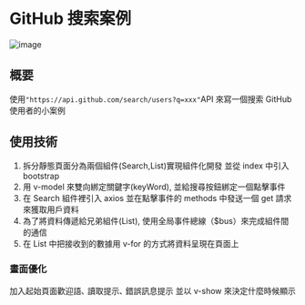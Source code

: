 # GitHub 搜索案例

![image](https://raw.githubusercontent.com/SheepNDW/vue_githubsearch/master/sampleGif/githubsearch.gif)

## 概要

使用`"https://api.github.com/search/users?q=xxx"`API 來寫一個搜索 GitHub 使用者的小案例

## 使用技術

1. 拆分靜態頁面分為兩個組件(Search,List)實現組件化開發 並從 index 中引入 bootstrap
2. 用 v-model 來雙向綁定關鍵字(keyWord), 並給搜尋按鈕綁定一個點擊事件
3. 在 Search 組件裡引入 axios 並在點擊事件的 methods 中發送一個 get 請求來獲取用戶資料
4. 為了將資料傳遞給兄弟組件(List), 使用全局事件總線（\$bus）來完成組件間的通信
5. 在 List 中把接收到的數據用 v-for 的方式將資料呈現在頁面上

### 畫面優化

加入起始頁面歡迎語､ 讀取提示､ 錯誤訊息提示 並以 v-show 來決定什麼時候顯示
